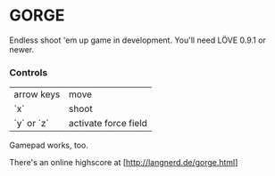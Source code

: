 GORGE
=====

Endless shoot 'em up game in development.
You'll need LÖVE 0.9.1 or newer.

### Controls ###
<table>
	<tr><td>arrow keys</td>			<td>move</td></tr>
	<tr><td>`x`</td>				<td>shoot</td></tr>
	<tr><td>`y` or `z`</td>			<td>activate force field</td></tr>
</table>

Gamepad works, too.

There's an online highscore at [http://langnerd.de/gorge.html]
